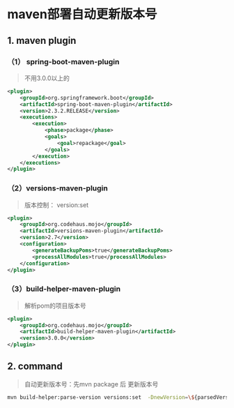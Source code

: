 # maven部署自动更新版本号

## 1. maven plugin

### （1） spring-boot-maven-plugin 

>不用3.0.0以上的

```xml
<plugin>
    <groupId>org.springframework.boot</groupId>
    <artifactId>spring-boot-maven-plugin</artifactId>
    <version>2.3.2.RELEASE</version>
    <executions>
        <execution>
            <phase>package</phase>
            <goals>
                <goal>repackage</goal>
            </goals>
        </execution>
    </executions>
</plugin>
```

### （2）versions-maven-plugin

> 版本控制： version:set

```xml
<plugin>
    <groupId>org.codehaus.mojo</groupId>
    <artifactId>versions-maven-plugin</artifactId>
    <version>2.7</version>
    <configuration>
        <generateBackupPoms>true</generateBackupPoms>
        <processAllModules>true</processAllModules>
    </configuration>
</plugin>
```

### （3）build-helper-maven-plugin

> 解析pom的项目版本号

```xml
<plugin>
    <groupId>org.codehaus.mojo</groupId>
    <artifactId>build-helper-maven-plugin</artifactId>
    <version>3.0.0</version>
</plugin>
```

## 2. command

> 自动更新版本号：先mvn package 后 更新版本号

```bash
mvn build-helper:parse-version versions:set  -DnewVersion=\${parsedVersion.majorVersion}.\${parsedVersion.minorVersion}.\${parsedVersion.nextIncrementalVersion}-SNAPSHOT depoly
```
